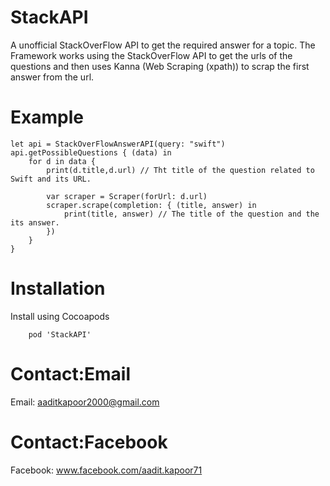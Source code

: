 # StackAPI
A unofficial StackOverFlow API to get the required answer for a topic. The Framework works using the StackOverFlow API to get the urls of the questions and then uses Kanna (Web Scraping (xpath)) to scrap the first answer from the url.
# Example
```
let api = StackOverFlowAnswerAPI(query: "swift")
api.getPossibleQuestions { (data) in
    for d in data {
        print(d.title,d.url) // Tht title of the question related to Swift and its URL.
        
        var scraper = Scraper(forUrl: d.url)
        scraper.scrape(completion: { (title, answer) in
            print(title, answer) // The title of the question and the its answer.
        })
    }
}
```
# Installation
Install using Cocoapods
```
    pod 'StackAPI'
```
# Contact:Email
Email: aaditkapoor2000@gmail.com
# Contact:Facebook
Facebook: www.facebook.com/aadit.kapoor71
